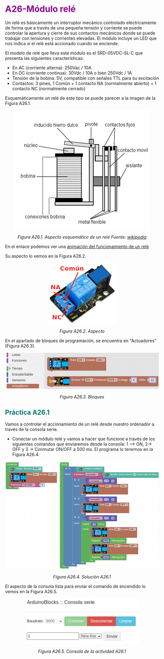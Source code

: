 # <FONT COLOR=#8B008B>A26-Módulo relé</font>
Un relé es básicamente un interruptor mecánico controlado eléctricamente de forma que a través de una pequeña tensión y corriente se puede controlar la apertura y cierre de sus contactos mecánicos donde se puede trabajar con tensiones y corrientes elevadas. El módulo incluye un LED que nos indica si el relé está accionado cuando se enciende.

El modelo de relé que lleva este módulo es el SRD-05VDC-SL-C que presenta las siguientes características:

* En AC (corriente alterna): 250Vac / 10A
* En DC (corriente continua): 30Vdc / 10A o bien 250Vdc / 1A
* Tensión de la bobina: 5V, compatible con señales TTL para su excitación
* Contactos: 3 pines, 1 Común + 1 contacto NA (normalmente abierto) + 1 contacto NC (normalmente cerrado)

Esquemáticamente un relé de este tipo se puede parecer a la imagen de la Figura A26.1.

<center>

![Aspecto esquemático de un relé](../img/A26/FA26_1.png)

*Figura A26.1. Aspecto esquemático de un relé*
*Fuente: [wikipedia](https://es.wikipedia.org/wiki/Relé)*

</center>

En el enlace podemos ver una [animación del funcionamiento de un relé](https://es.wikipedia.org/wiki/Relé#/media/Archivo:Relay_principle_horizontal_new.gif)

Su aspecto lo vemos en la Figura A26.2.

<center>

![Aspecto](../img/A26/FA26_2.png)

*Figura A26.2. Aspecto*

</center>

En el apartado de bloques de programación, se encuentra en "Actuadores" (Figura A26.3).

<center>

![Bloques](../img/A26/FA26_3.png)

*Figura A26.3. Bloques*

</center>

## <FONT COLOR=#007575>**Práctica A26.1**</font>
Vamos a controlar el accionamiento de un relé desde nuestro ordenador a través de la consola serie.

* Conectar un módulo relé y vamos a hacer que funcione a través de los siguientes comandos que enviaremos desde la consola: 1 –> ON, 2→ OFF y 3 → Conmutar ON/OFF a 500 ms. El programa lo tenemos en la Figura A26.4.

<center>

![Solución A26.1](../img/A26/FA26_4.png)

*Figura A26.4. Solución A26.1*

</center>

El aspecto de la consola lista para enviar el comando de encendido lo vemos en la Figura A26.5.

<center>

![Consola de la actividad A26.1](../img/A26/FA26_5.png)

*Figura A26.5. Consola de la actividad A26.1*

</center>
